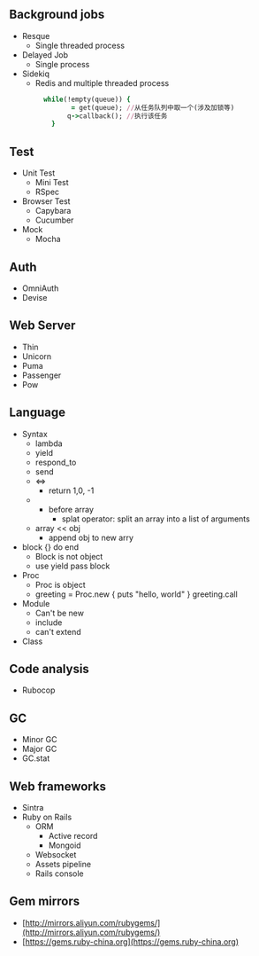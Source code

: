 ## Background jobs
- Resque
	- Single threaded process
- Delayed Job
	- Single process
- Sidekiq
	- Redis and multiple threaded process
      ```ruby
        while(!empty(queue)) {
		       = get(queue); //从任务队列中取一个(涉及加锁等)
		      q->callback(); //执行该任务
          }
      ```

## Test
- Unit Test
	- Mini Test
	- RSpec
- Browser Test
	- Capybara
	- Cucumber
- Mock
	- Mocha

## Auth
- OmniAuth
- Devise

## Web Server
- Thin
- Unicorn
- Puma
- Passenger
- Pow

## Language
- Syntax
	- lambda
	- yield
	- respond_to
	- send
	- <=>
		- return 1,0, -1
	- * before array
		- splat operator: split an array into a list of arguments
	- array << obj
		- append obj to new arry
- block {} do end
	- Block is not object
	- use yield pass block
- Proc
	- Proc is object
	- greeting = Proc.new { puts "hello, world" }  greeting.call
- Module
	- Can't be new
	- include
	- can't extend
- Class

## Code analysis
- Rubocop

## GC
- Minor GC
- Major GC
- GC.stat

## Web frameworks
- Sintra
- Ruby on Rails
	- ORM
		- Active record
		- Mongoid
	- Websocket
	- Assets pipeline
	- Rails console

## Gem mirrors
- [http://mirrors.aliyun.com/rubygems/](http://mirrors.aliyun.com/rubygems/)
- [https://gems.ruby-china.org](https://gems.ruby-china.org)
